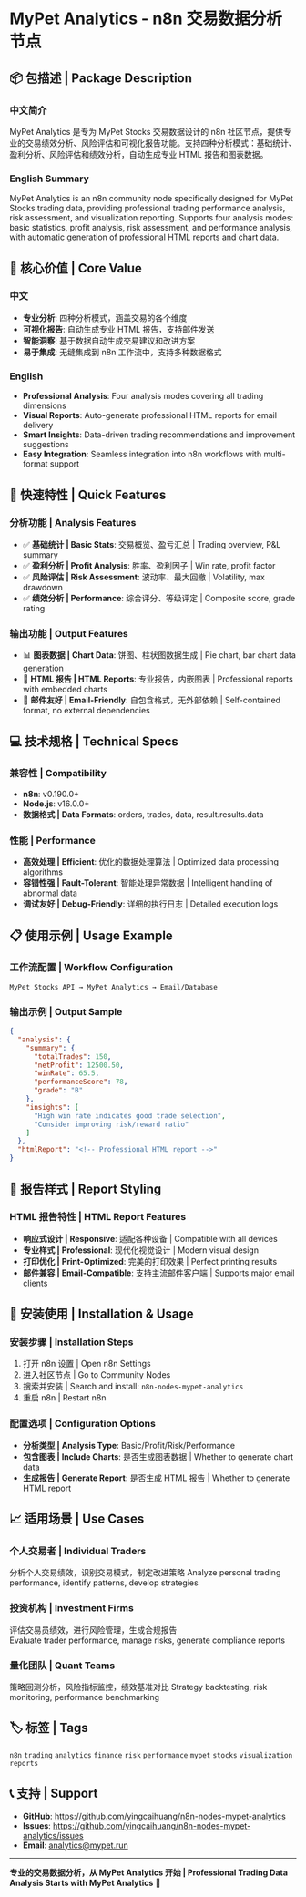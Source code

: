 # MyPet Analytics - n8n 交易数据分析节点

## 📦 包描述 | Package Description

### 中文简介
MyPet Analytics 是专为 MyPet Stocks 交易数据设计的 n8n 社区节点，提供专业的交易绩效分析、风险评估和可视化报告功能。支持四种分析模式：基础统计、盈利分析、风险评估和绩效分析，自动生成专业 HTML 报告和图表数据。

### English Summary  
MyPet Analytics is an n8n community node specifically designed for MyPet Stocks trading data, providing professional trading performance analysis, risk assessment, and visualization reporting. Supports four analysis modes: basic statistics, profit analysis, risk assessment, and performance analysis, with automatic generation of professional HTML reports and chart data.

## 🎯 核心价值 | Core Value

### 中文
- **专业分析**: 四种分析模式，涵盖交易的各个维度
- **可视化报告**: 自动生成专业 HTML 报告，支持邮件发送
- **智能洞察**: 基于数据自动生成交易建议和改进方案
- **易于集成**: 无缝集成到 n8n 工作流中，支持多种数据格式

### English
- **Professional Analysis**: Four analysis modes covering all trading dimensions
- **Visual Reports**: Auto-generate professional HTML reports for email delivery
- **Smart Insights**: Data-driven trading recommendations and improvement suggestions  
- **Easy Integration**: Seamless integration into n8n workflows with multi-format support

## 🚀 快速特性 | Quick Features

### 分析功能 | Analysis Features
- ✅ **基础统计 | Basic Stats**: 交易概览、盈亏汇总 | Trading overview, P&L summary
- ✅ **盈利分析 | Profit Analysis**: 胜率、盈利因子 | Win rate, profit factor
- ✅ **风险评估 | Risk Assessment**: 波动率、最大回撤 | Volatility, max drawdown  
- ✅ **绩效分析 | Performance**: 综合评分、等级评定 | Composite score, grade rating

### 输出功能 | Output Features
- 📊 **图表数据 | Chart Data**: 饼图、柱状图数据生成 | Pie chart, bar chart data generation
- 📄 **HTML 报告 | HTML Reports**: 专业报告，内嵌图表 | Professional reports with embedded charts
- 📧 **邮件友好 | Email-Friendly**: 自包含格式，无外部依赖 | Self-contained format, no external dependencies

## 💻 技术规格 | Technical Specs

### 兼容性 | Compatibility
- **n8n**: v0.190.0+
- **Node.js**: v16.0.0+
- **数据格式 | Data Formats**: orders, trades, data, result.results.data

### 性能 | Performance  
- **高效处理 | Efficient**: 优化的数据处理算法 | Optimized data processing algorithms
- **容错性强 | Fault-Tolerant**: 智能处理异常数据 | Intelligent handling of abnormal data
- **调试友好 | Debug-Friendly**: 详细的执行日志 | Detailed execution logs

## 📋 使用示例 | Usage Example

### 工作流配置 | Workflow Configuration
```
MyPet Stocks API → MyPet Analytics → Email/Database
```

### 输出示例 | Output Sample
```json
{
  "analysis": {
    "summary": {
      "totalTrades": 150,
      "netProfit": 12500.50,
      "winRate": 65.5,
      "performanceScore": 78,
      "grade": "B"
    },
    "insights": [
      "High win rate indicates good trade selection",
      "Consider improving risk/reward ratio"
    ]
  },
  "htmlReport": "<!-- Professional HTML report -->"
}
```

## 🎨 报告样式 | Report Styling

### HTML 报告特性 | HTML Report Features
- **响应式设计 | Responsive**: 适配各种设备 | Compatible with all devices
- **专业样式 | Professional**: 现代化视觉设计 | Modern visual design
- **打印优化 | Print-Optimized**: 完美的打印效果 | Perfect printing results
- **邮件兼容 | Email-Compatible**: 支持主流邮件客户端 | Supports major email clients

## 🔧 安装使用 | Installation & Usage

### 安装步骤 | Installation Steps
1. 打开 n8n 设置 | Open n8n Settings
2. 进入社区节点 | Go to Community Nodes  
3. 搜索并安装 | Search and install: `n8n-nodes-mypet-analytics`
4. 重启 n8n | Restart n8n

### 配置选项 | Configuration Options
- **分析类型 | Analysis Type**: Basic/Profit/Risk/Performance
- **包含图表 | Include Charts**: 是否生成图表数据 | Whether to generate chart data
- **生成报告 | Generate Report**: 是否生成 HTML 报告 | Whether to generate HTML report

## 📈 适用场景 | Use Cases

### 个人交易者 | Individual Traders
分析个人交易绩效，识别交易模式，制定改进策略
Analyze personal trading performance, identify patterns, develop strategies

### 投资机构 | Investment Firms
评估交易员绩效，进行风险管理，生成合规报告  
Evaluate trader performance, manage risks, generate compliance reports

### 量化团队 | Quant Teams
策略回测分析，风险指标监控，绩效基准对比
Strategy backtesting, risk monitoring, performance benchmarking

## 🏷️ 标签 | Tags
`n8n` `trading` `analytics` `finance` `risk` `performance` `mypet` `stocks` `visualization` `reports`

## 📞 支持 | Support
- **GitHub**: https://github.com/yingcaihuang/n8n-nodes-mypet-analytics
- **Issues**: https://github.com/yingcaihuang/n8n-nodes-mypet-analytics/issues
- **Email**: analytics@mypet.run

---

**专业的交易数据分析，从 MyPet Analytics 开始 | Professional Trading Data Analysis Starts with MyPet Analytics** 🚀
